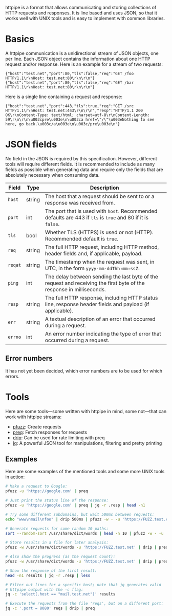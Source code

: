 httpipe is a format that allows communicating and storing collections
of HTTP requests and responses. It is line based and uses JSON, so that
it works well with UNIX tools and is easy to implement with common
libraries.

# Basics
A httpipe communication is a unidirectional stream of JSON objects,
one per line. Each JSON object contains the information about one
HTTP request and/or response. Here is an example for a stream of two
requests:

```
{"host":"test.net","port":80,"tls":false,"req":"GET /foo HTTP/1.1\r\nHost: test.net:80\r\n\r\n"}
{"host":"test.net","port":80,"tls":false,"req":"GET /bar HTTP/1.1\r\nHost: test.net:80\r\n\r\n"}
```

Here is a single line containing a request and response:

```
{"host":"test.net","port":443,"tls":true,"req":"GET /src HTTP/1.1\r\nHost: test.net:443\r\n\r\n","resp":"HTTP/1.1 200 OK\r\nContent-Type: text/html; charset=utf-8\r\nContent-Length: 59\r\n\r\n\u003cpre\u003e\n\u003ca href=\"/\"\u003eNothing to see here, go back.\u003c/a\u003e\n\u003c/pre\u003e\n"}
```

# JSON fields
No field in the JSON is required by this specification. However,
different tools will require different fields. It is recommended to
include as many fields as possible when generating data and require only
the fields that are absolutely necessary when consuming data.

| Field | Type | Description |
| ----- | ---- | ----------- |
| `host` | string | The host that a request should be sent to or a response was received from. |
| `port` | int | The port that is used with `host`. Recommended defaults are 443 if `tls` is `true` and 80 if it is `false`. |
| `tls` | bool | Whether TLS (HTTPS) is used or not (HTTP). Recommended default is `true`. |
| `req` | string | The full HTTP request, including HTTP method, header fields and, if applicable, payload. |
| `reqat` | string | The timestamp when the request was sent, in UTC, in the form `yyyy-mm-ddThh:mm:ssZ`. |
| `ping` | int | The delay between sending the last byte of the request and receiving the first byte of the response in milliseconds. |
| `resp` | string | The full HTTP response, including HTTP status line, response header fields and payload (if applicable). |
| `err` | string | A textual description of an error that occurred during a request. |
| `errno` | int | An error number indicating the type of error that occurred during a request. |

## Error numbers
It has not yet been decided, which error numbers are to be used for which errors.

# Tools
Here are some tools—some written with httpipe in mind, some not—that can
work with httpipe streams:
- [pfuzz](https://github.com/codesoap/pfuzz): Create requests
- [preq](https://github.com/codesoap/preq): Fetch responses for requests
- [drip](https://github.com/codesoap/drip): Can be used for rate limiting with preq
- [jq](https://jqlang.github.io/jq/): A powerful JSON tool for manipulations, filtering and pretty printing

## Examples
Here are some examples of the mentioned tools and some more UNIX tools
in action:

```bash
# Make a request to Google:
pfuzz -u 'https://google.com' | preq

# Just print the status line of the response:
pfuzz -u 'https://google.com' | preq | jq -r .resp | head -n1

# Try some different subdomains, but wait 500ms between requests:
echo "www\nmail\nfoo" | drip 500ms | pfuzz -w - -u 'https://FUZZ.test.com' | preq

# Generate requests for some random 10 paths:
sort --random-sort /usr/share/dict/words | head -n 10 | pfuzz -w - -u 'https://test.net/FUZZ'

# Store results in a file for later analysis:
pfuzz -w /usr/share/dict/words -u 'https://FUZZ.test.net' | drip | preq > results

# Also show the progress (as the request count):
pfuzz -w /usr/share/dict/words -u 'https://FUZZ.test.net' | drip | preq | pv -l > results

# Show the response of the first result:
head -n1 results | jq -r .resp | less

# Filter out lines for a specific host; note that jq generates valid
# httpipe output with the -c flag:
jq -c 'select(.host == "mail.test.net")' results

# Execute the requests from the file 'reqs', but on a different port:
jq -c '.port = 8080' reqs | drip | preq
```
